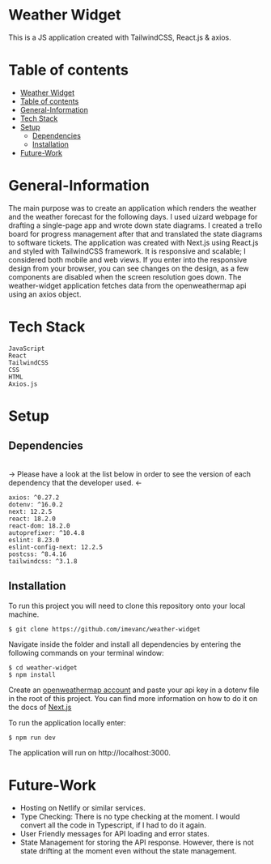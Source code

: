 # Weather Widget

This is a JS application created with TailwindCSS, React.js & axios.

# Table of contents
- [Weather Widget](#weather-widget)
- [Table of contents](#table-of-contents)
- [General-Information <a name="general-information"></a>](#general-information-)
- [Tech Stack <a name="tech-stack"></a>](#tech-stack-)
- [Setup <a name="setup"></a>](#setup-)
  - [Dependencies <a name="dependencies"></a>](#dependencies-)
  - [Installation <a name="Installation"></a>](#installation-)
- [Future-Work <a name="future-work"></a>](#future-work-)

# General-Information <a name="general-information"></a>

The main purpose was to create an application which renders the weather and the weather forecast for the following days. I used uizard webpage for drafting a single-page app and wrote down state diagrams. I created a trello board for progress management after that and translated the state diagrams to software tickets. The application was created with Next.js using React.js and styled with TailwindCSS framework. It is responsive and scalable; I considered both mobile and web views. If you enter into the responsive design from your browser, you can see changes on the design, as a few components are disabled when the screen resolution goes down. The weather-widget application fetches data from the openweathermap api using an axios object.

# Tech Stack <a name="tech-stack"></a>

```
JavaScript
React
TailwindCSS
CSS
HTML
Axios.js
```

# Setup <a name="setup"></a>

## Dependencies <a name="dependencies"></a>

<br> -> Please have a look at the list below in order to see the version of each dependency that the developer used. <-

```
axios: ^0.27.2
dotenv: ^16.0.2
next: 12.2.5
react: 18.2.0
react-dom: 18.2.0
autoprefixer: ^10.4.8
eslint: 8.23.0
eslint-config-next: 12.2.5
postcss: ^8.4.16
tailwindcss: ^3.1.8
```
## Installation <a name="Installation"></a>

To run this project you will need to clone this repository onto your local machine.

```
$ git clone https://github.com/imevanc/weather-widget
```

Navigate inside the folder and install all dependencies by entering the following commands on your terminal window:

```
$ cd weather-widget
$ npm install
```

Create an [openweathermap account](https://openweathermap.org) and paste your api key in a dotenv file in the root of this project. You can find more information on how to do it on the docs of [Next.js](https://nextjs.org/docs/basic-features/environment-variables)

To run the application locally enter:

```
$ npm run dev
```

The application will run on http://localhost:3000.

# Future-Work <a name="future-work"></a>

- Hosting on Netlify or similar services.
- Type Checking: There is no type checking at the moment. I would convert all the code in Typescript, if I had to do it again.
- User Friendly messages for API loading and error states.
- State Management for storing the API response. However, there is not state drifting at the moment even without the state management.
